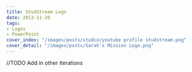 ```yaml
---
title: StudStream Logo
date: 2013-11-20
tags:
- Logos
- PowerPoint
cover_index: "/images/posts/studco/youtube profile studstream.png"
cover_detail: "/images/posts/Sarah's Mission Logo.png"
---
```


//TODO Add in other iterations